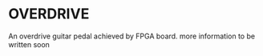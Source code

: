
# OVERDRIVE

An overdrive guitar pedal achieved by FPGA board. 
more information to be written soon
